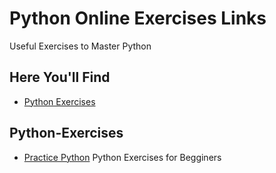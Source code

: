 # Python Online Exercises Links
Useful Exercises to Master Python



## Here You'll Find
* [Python Exercises](#Python-Exercises)

## Python-Exercises
* [Practice Python](https://www.practicepython.org/) 
Python Exercises for Begginers

